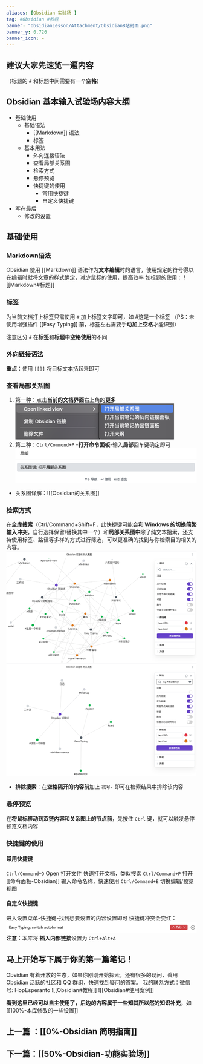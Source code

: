 ```yaml
---
aliases: [Obsidian 实验场 ]
tag: #Obsidian #教程 
banner: "ObsidianLesson/Attachment/ObsidianB站封面.png"
banner_y: 0.726
banner_icon: ✍️
---
```



## 建议大家先速览一遍内容
（标题的 `#` 和标题中间需要有一个**空格**）

## Obsidian 基本输入试验场内容大纲

- 基础使用
	- 基础语法
		- [[Markdown]] 语法
		- 标签
	- 基本用法
		- 外向连接语法
		- 查看局部关系图
		- 检索方式
		- 悬停预览
		- 快捷键的使用
			- 常用快捷键
			- 自定义快捷键
- 写在最后
	- 修改的设置

## 基础使用
### Markdown语法
Obsidian 使用 [[Markdown]] 语法作为**文本编辑**时的语言，使用规定的符号得以在编辑时就将文章的样式确定，减少鼠标的使用，提高效率
如标题的使用： 
![[Markdown#标题]]


### 标签
为当前文档打上标签只需使用 `#` 加上标签文字即可，如 #这是一个标签 
（PS：未使用增强插件 [[Easy Typing]] 前，标签左右需要**手动加上空格**才能识别）

注意区分 `#` 在**标签**和**标题**中**空格使用**的不同

### 外向链接语法
**重点**：使用 `[[]]` 将目标文本括起来即可

### 查看局部关系图
1. 第一种：点击**当前的文档界面**右上角的**更多**![Pasted image 20221130165520](https://raw.githubusercontent.com/HopEsperanto/ob-pic-cloud/main/Pasted%20image%2020221130165520.png)
2. 第二种：`Ctrl/Commond+P` -**打开命令面板**-输入**局部**回车键确定即可 ![Pasted image 20221130165817](https://raw.githubusercontent.com/HopEsperanto/ob-pic-cloud/main/Pasted%20image%2020221130165817.png)
- 关系图详解：![[Obsidian的关系图]]

### 检索方式
在**全库搜索**（Ctrl/Command+Shift+F，此快捷键可能会**和 Windows 的切换简繁输入冲突**，自行选择保留/替换其中一个）和**局部关系图中**除了纯文本搜索，还支持使用标签、路径等多样的方式进行筛选，可以更准确的找到与你检索目的相关的内容。
![Screenshot - 2022-11-30 17.14.17](https://raw.githubusercontent.com/HopEsperanto/ob-pic-cloud/main/Screenshot%20-%202022-11-30%2017.14.17.png)
- **排除搜索**：在**空格隔开的内容前**加上 `减号-` 即可在检索结果中排除该内容

### 悬停预览
在**将鼠标移动到双链内容和关系图上的节点前**，先按住 `Ctrl` 键，就可以触发悬停预览文档内容

### 快捷键的使用
#### 常用快捷键
`Ctrl/Command+O` Open 打开文件
	快速打开文档，类似搜索
`Ctrl/Command+P` 打开[[命令面板-Obsidian]]
	输入命令名称，快速使用
`Ctrl/Command+E` 切换编辑/预览视图
#### 自定义快捷键
进入设置菜单-快捷键-找到想要设置的内容设置即可
快捷键冲突会变红：
![Pasted image 20221130185710](https://raw.githubusercontent.com/HopEsperanto/ob-pic-cloud/main/Pasted%20image%2020221130185710.png)
**注意**：本库将 **插入内部链接**设置为 `Ctrl+Alt+A`

## 马上开始写下属于你的第一篇笔记！
Obsidian 有着开放的生态，如果你刚刚开始探索，还有很多的疑问，善用 Obsidian 活跃的社区和 QQ 群组，快速找到疑问的答案。
我的联系方式：微信号: HopEsperanto
![[Obsidian#教程]]
![[Obsidian#使用案例]]

**看到这里已经可以自主使用了，后边的内容属于一些知其所以然的知识补充**，如 [[100%-本库修改的一些设置]]


## 上一篇 ：[[0%-Obsidian 简明指南]]
## 下一篇：[[50%-Obsidian-功能实验场]]

